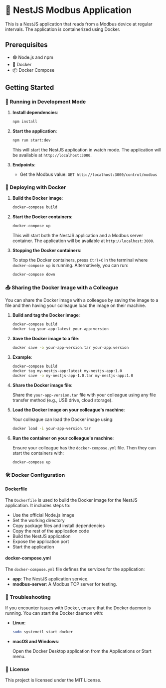 # 🌟 NestJS Modbus Application

This is a NestJS application that reads from a Modbus device at regular intervals. The application is containerized using Docker.

## Prerequisites

- 🟢 Node.js and npm
- 🐳 Docker
- 📦 Docker Compose

## Getting Started

### 🚀 Running in Development Mode

1. **Install dependencies**:

    ```bash
    npm install
    ```

2. **Start the application**:

    ```bash
    npm run start:dev
    ```

   This will start the NestJS application in watch mode. The application will be available at `http://localhost:3000`.

3. **Endpoints**:

    - Get the Modbus value: `GET http://localhost:3000/control/modbus`

### 🐳 Deploying with Docker

1. **Build the Docker image**:

    ```bash
    docker-compose build
    ```

2. **Start the Docker containers**:

    ```bash
    docker-compose up
    ```

   This will start both the NestJS application and a Modbus server container. The application will be available at `http://localhost:3000`.

3. **Stopping the Docker containers**:

    To stop the Docker containers, press `Ctrl+C` in the terminal where `docker-compose up` is running. Alternatively, you can run:

    ```bash
    docker-compose down
    ```

### 📤 Sharing the Docker Image with a Colleague

You can share the Docker image with a colleague by saving the image to a file and then having your colleague load the image on their machine.

1. **Build and tag the Docker image**:

    ```bash
    docker-compose build
    docker tag your-app:latest your-app:version
    ```

2. **Save the Docker image to a file**:

    ```bash
    docker save -o your-app-version.tar your-app:version
    ```

3. **Example**:

    ```bash
    docker-compose build
    docker tag my-nestjs-app:latest my-nestjs-app:1.0
    docker save -o my-nestjs-app-1.0.tar my-nestjs-app:1.0
    ```

4. **Share the Docker image file**:

    Share the `your-app-version.tar` file with your colleague using any file transfer method (e.g., USB drive, cloud storage).

5. **Load the Docker image on your colleague's machine**:

    Your colleague can load the Docker image using:

    ```bash
    docker load -i your-app-version.tar
    ```

6. **Run the container on your colleague's machine**:

    Ensure your colleague has the `docker-compose.yml` file. Then they can start the containers with:

    ```bash
    docker-compose up
    ```

### 🛠 Docker Configuration

#### Dockerfile

The `Dockerfile` is used to build the Docker image for the NestJS application. It includes steps to:

- Use the official Node.js image
- Set the working directory
- Copy package files and install dependencies
- Copy the rest of the application code
- Build the NestJS application
- Expose the application port
- Start the application

#### docker-compose.yml

The `docker-compose.yml` file defines the services for the application:

- **app**: The NestJS application service.
- **modbus-server**: A Modbus TCP server for testing.

### 🐛 Troubleshooting

If you encounter issues with Docker, ensure that the Docker daemon is running. You can start the Docker daemon with:

- **Linux**:

    ```bash
    sudo systemctl start docker
    ```

- **macOS and Windows**:

    Open the Docker Desktop application from the Applications or Start menu.

### 📄 License

This project is licensed under the MIT License.
